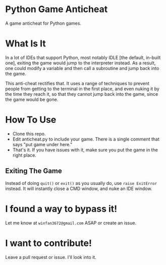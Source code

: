 # Python Game Anticheat
A game anticheat for Python games. 
# What Is It
In a lot of IDEs that support Python, most notably IDLE [the default, in-built one], exiting the game would jump to the interpreter instead. 
As a result, one could modify a variable and then call a subroutine and jump back into the game. 

This anti-cheat rectifies that. It uses a range of techniques to prevent people from getting to the terminal in the first place, and even nuking it by the time they reach it, so that they cannot jump back into the game, since the game would be gone. 

# How To Use

- Clone this repo.
- Edit anticheat.py to include your game. There is a single comment that says "put game under here."
- That's it. If you have issues with it, make sure you put the game in the right place.
## Exiting The Game
Instead of doing `quit()` or `exit()` as you usually do, use `raise ExitError` instead. It will instantly close a CMD window, and nuke an IDE window. 
# I found a way to bypass it!
Let me know at `winfan3672@gmail.com` ASAP or create an issue.
# I want to contribute!
Leave a pull request or issue. I'll look into it.
